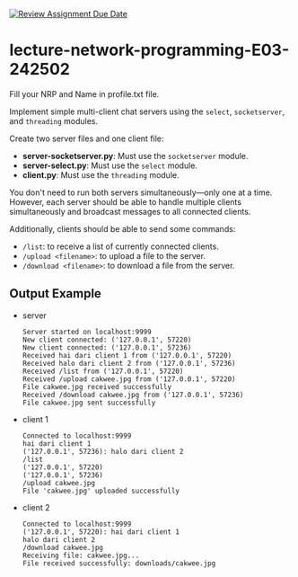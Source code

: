 [![Review Assignment Due Date](https://classroom.github.com/assets/deadline-readme-button-22041afd0340ce965d47ae6ef1cefeee28c7c493a6346c4f15d667ab976d596c.svg)](https://classroom.github.com/a/69YEJ65p)
# lecture-network-programming-E03-242502

Fill your NRP and Name in profile.txt file.  

Implement simple multi-client chat servers using the `select`, `socketserver`, and `threading` modules.

Create two server files and one client file:

-   **server-socketserver.py**: Must use the `socketserver` module.
-   **server-select.py**: Must use the `select` module.
-   **client.py**: Must use the `threading` module.

You don't need to run both servers simultaneously—only one at a time. However, each server should be able to handle multiple clients simultaneously and broadcast messages to all connected clients.

Additionally, clients should be able to send some commands:
- `/list`: to receive a list of currently connected clients.
- `/upload <filename>`: to upload a file to the server.
- `/download <filename>`: to download a file from the server.


## Output Example
- server
   ```
   Server started on localhost:9999
   New client connected: ('127.0.0.1', 57220)
   New client connected: ('127.0.0.1', 57236)
   Received hai dari client 1 from ('127.0.0.1', 57220)
   Received halo dari client 2 from ('127.0.0.1', 57236)
   Received /list from ('127.0.0.1', 57220)
   Received /upload cakwee.jpg from ('127.0.0.1', 57220)
   File cakwee.jpg received successfully
   Received /download cakwee.jpg from ('127.0.0.1', 57236)
   File cakwee.jpg sent successfully
   ```
- client 1
   ```
   Connected to localhost:9999
   hai dari client 1
   ('127.0.0.1', 57236): halo dari client 2
   /list
   ('127.0.0.1', 57220)
   ('127.0.0.1', 57236)
   /upload cakwee.jpg
   File 'cakwee.jpg' uploaded successfully
    ```
- client 2
   ```
   Connected to localhost:9999
   ('127.0.0.1', 57220): hai dari client 1
   halo dari client 2
   /download cakwee.jpg
   Receiving file: cakwee.jpg...
   File received successfully: downloads/cakwee.jpg
    ```